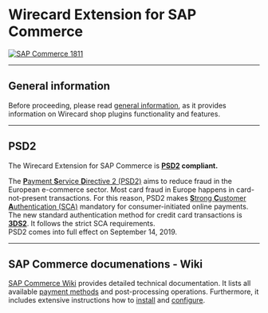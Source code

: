 # Wirecard Extension for SAP Commerce
[![SAP Commerce 1811](https://img.shields.io/badge/SAP_Commerce-1811-green.svg)](https://www.sap.com)

***
## General information
Before proceeding, please read [general information](https://github.com/wirecard/sap-commerce-ee/wiki/Wirecard-Shop-Extensions-General-Information), as it provides information on Wirecard shop plugins functionality and features.

***
## PSD2 
The Wirecard Extension for SAP Commerce is **[PSD2](https://doc.wirecard.com/CreditCard.html#CreditCard_PSD2) compliant.**  

The [**P**ayment **S**ervice **D**irective 2 (PSD2)](https://doc.wirecard.com/CreditCard.html#CreditCard_PSD2) aims to reduce fraud in the European e-commerce sector. Most card fraud in Europe happens in card-not-present transactions. For this reason, PSD2 makes [**S**trong **C**ustomer **A**uthentication (SCA)](https://doc.wirecard.com/CreditCard.html#CreditCard_PSD2_SCA) mandatory for consumer-initiated online payments. The new standard authentication method for credit card transactions is [**3DS2**](https://doc.wirecard.com/CreditCard.html#CreditCard_3DS2). It follows the strict SCA requirements.  
PSD2 comes into full effect on September 14, 2019.  

***
## SAP Commerce documenations - Wiki

[SAP Commerce Wiki](https://github.com/wirecard/sap-commerce-ee/wiki) provides detailed technical documentation.
It lists all available [payment methods](https://github.com/wirecard/sap-commerce-ee/wiki#supported-payment-methods) and post-processing operations.
Furthermore, it includes extensive instructions how to [install](https://github.com/wirecard/sap-commerce-ee/wiki/Installation) and [configure](https://github.com/wirecard/sap-commerce-ee/wiki/Configuration).
